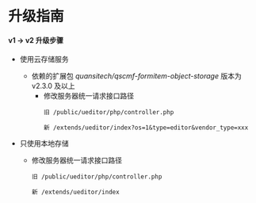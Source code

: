 # 升级指南

#### v1 -> v2 升级步骤
   + 使用云存储服务
     + 依赖的扩展包 *quansitech/qscmf-formitem-object-storage* 版本为 v2.3.0 及以上
         + 修改服务器统一请求接口路径
           ```label
           旧 /public/ueditor/php/controller.php

           新 /extends/ueditor/index?os=1&type=editor&vendor_type=xxx
           ```
           
   + 只使用本地存储
     + 修改服务器统一请求接口路径
       ```label
       旧 /public/ueditor/php/controller.php

       新 /extends/ueditor/index
       ```